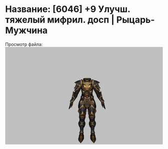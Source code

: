 # Название: [6046] +9 Улучш. тяжелый мифрил. досп | Рыцарь-Мужчина

Просмотр файла:
![p000021.png](p000021.png)
